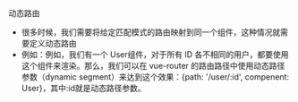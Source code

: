 动态路由
- 很多时候，我们需要将给定匹配模式的路由映射到同一个组件，这种情况就需要定义动态路由
- 例如：例如，我们有一个 User组件，对于所有 ID 各不相同的用户，都要使用这个组件来渲染。那么，我们可以在 vue-router 的路由路径中使用动态路径参数（dynamic segment）来达到这个效果：{path: '/user/:id', compenent: User}，其中:id就是动态路径参数。